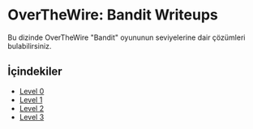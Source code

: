 # OverTheWire: Bandit Writeups

Bu dizinde OverTheWire "Bandit" oyununun seviyelerine dair çözümleri bulabilirsiniz.

## İçindekiler

- [Level 0](Bandit/Level-0.md)
- [Level 1](Bandit/Level-1.md)
- [Level 2](Bandit/Level-2.md)
- [Level 3](Bandit/Level-3.md)
